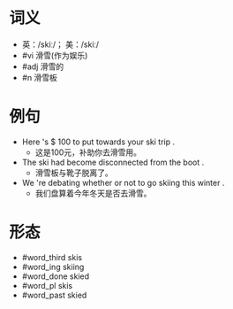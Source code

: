 # 词义
- 英：/skiː/； 美：/skiː/
- #vi 滑雪(作为娱乐)
- #adj 滑雪的
- #n 滑雪板
# 例句
- Here 's $ 100 to put towards your ski trip .
	- 这是100元，补助你去滑雪用。
- The ski had become disconnected from the boot .
	- 滑雪板与靴子脱离了。
- We 're debating whether or not to go skiing this winter .
	- 我们盘算着今年冬天是否去滑雪。
# 形态
- #word_third skis
- #word_ing skiing
- #word_done skied
- #word_pl skis
- #word_past skied
